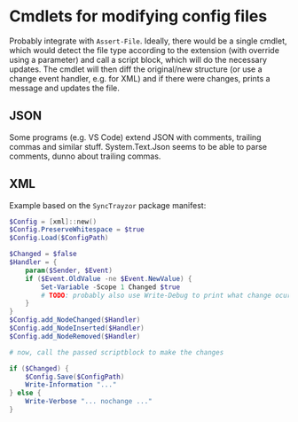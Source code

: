 # Cmdlets for modifying config files

Probably integrate with `Assert-File`. Ideally, there would be a single cmdlet, which would detect the file type according to the extension (with override using a parameter) and call a script block, which will do the necessary updates. The cmdlet will then diff the original/new structure (or use a change event handler, e.g. for XML) and if there were changes, prints a message and updates the file.

## JSON

Some programs (e.g. VS Code) extend JSON with comments, trailing commas and similar stuff. System.Text.Json seems to be able to parse comments, dunno about trailing commas.

## XML

Example based on the `SyncTrayzor` package manifest:

```powershell
$Config = [xml]::new()
$Config.PreserveWhitespace = $true
$Config.Load($ConfigPath)

$Changed = $false
$Handler = {
	param($Sender, $Event)
	if ($Event.OldValue -ne $Event.NewValue) {
		Set-Variable -Scope 1 Changed $true
		# TODO: probably also use Write-Debug to print what change ocurred
	}
}
$Config.add_NodeChanged($Handler)
$Config.add_NodeInserted($Handler)
$Config.add_NodeRemoved($Handler)

# now, call the passed scriptblock to make the changes

if ($Changed) {
	$Config.Save($ConfigPath)
	Write-Information "..."
} else {
	Write-Verbose "... nochange ..."
}
```

